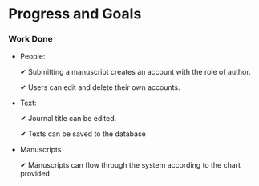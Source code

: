 # Progress and Goals

### Work Done

- People:

  ✔ Submitting a manuscript creates an account with the role of author.

  ✔ Users can edit and delete their own accounts.

- Text:

  ✔  Journal title can be edited.

  ✔ Texts can be saved to the database

- Manuscripts

  ✔ Manuscripts can flow through the system according to the chart provided
